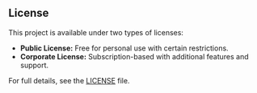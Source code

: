 ## License

This project is available under two types of licenses:

- **Public License:** Free for personal use with certain restrictions.  
- **Corporate License:** Subscription-based with additional features and support.

For full details, see the [LICENSE](LICENSE) file.

